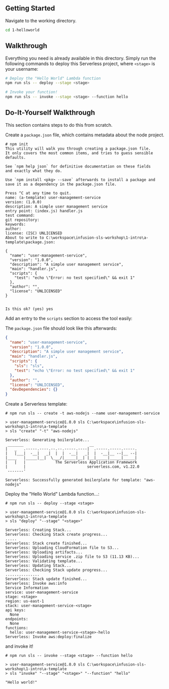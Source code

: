 ## Getting Started

Navigate to the working directory.

```sh
cd 1-helloworld
```

## Walkthrough

Everything you need is already available in this directory. Simply run the
following commands to deploy this Serverless project, where `<stage>` is your
username:

```sh
# Deploy the "Hello World" Lambda function
npm run sls -- deploy --stage <stage>

# Invoke your function!
npm run sls -- invoke --stage <stage> --function hello
```

## Do-It-Yourself Walkthrough

This section contains steps to do this from scratch.

Create a `package.json` file, which contains metadata about the node project.
```
# npm init
This utility will walk you through creating a package.json file.
It only covers the most common items, and tries to guess sensible defaults.

See `npm help json` for definitive documentation on these fields
and exactly what they do.

Use `npm install <pkg> --save` afterwards to install a package and
save it as a dependency in the package.json file.

Press ^C at any time to quit.
name: (a-template) user-management-service
version: (1.0.0)
description: A simple user management service
entry point: (index.js) handler.js
test command:
git repository:
keywords:
author:
license: (ISC) UNLICENSED
About to write to C:\workspace\infusion-sls-workshop\1-intro\a-template\package.json:

{
  "name": "user-management-service",
  "version": "1.0.0",
  "description": "A simple user management service",
  "main": "handler.js",
  "scripts": {
    "test": "echo \"Error: no test specified\" && exit 1"
  },
  "author": "",
  "license": "UNLICENSED"
}


Is this ok? (yes) yes
```

Add an entry to the `scripts` section to access the tool easily:

The `package.json` file should look like this afterwards:

```json
{
  "name": "user-management-service",
  "version": "1.0.0",
  "description": "A simple user management service",
  "main": "handler.js",
  "scripts": {
    "sls": "sls",
    "test": "echo \"Error: no test specified\" && exit 1"
  },
  "author": "",
  "license": "UNLICENSED",
  "devDependencies": {}
}

```

Create a Serverless template:

```
# npm run sls -- create -t aws-nodejs --name user-management-service

> user-management-service@1.0.0 sls C:\workspace\infusion-sls-workshop\1-intro\a-template
> sls "create" "-t" "aws-nodejs"

Serverless: Generating boilerplate...
 _______                             __
|   _   .-----.----.--.--.-----.----|  .-----.-----.-----.
|   |___|  -__|   _|  |  |  -__|   _|  |  -__|__ --|__ --|
|____   |_____|__|  \___/|_____|__| |__|_____|_____|_____|
|   |   |             The Serverless Application Framework
|       |                           serverless.com, v1.22.0
 -------'

Serverless: Successfully generated boilerplate for template: "aws-nodejs"
```

Deploy the "Hello World" Lambda function...:

```
# npm run sls -- deploy --stage <stage>

> user-management-service@1.0.0 sls C:\workspace\infusion-sls-workshop\1-intro\a-template
> sls "deploy" "--stage" "<stage>"

Serverless: Creating Stack...
Serverless: Checking Stack create progress...
.....
Serverless: Stack create finished...
Serverless: Uploading CloudFormation file to S3...
Serverless: Uploading artifacts...
Serverless: Uploading service .zip file to S3 (11.13 KB)...
Serverless: Validating template...
Serverless: Updating Stack...
Serverless: Checking Stack update progress...
...............
Serverless: Stack update finished...
Serverless: Invoke aws:info
Service Information
service: user-management-service
stage: <stage>
region: us-east-1
stack: user-management-service-<stage>
api keys:
  None
endpoints:
  None
functions:
  hello: user-management-service-<stage>-hello
Serverless: Invoke aws:deploy:finalize
```

and invoke it!

```
# npm run sls -- invoke --stage <stage> --function hello

> user-management-service@1.0.0 sls C:\workspace\infusion-sls-workshop\1-intro\a-template
> sls "invoke" "--stage" "<stage>" "--function" "hello"

"Hello world!"
```
